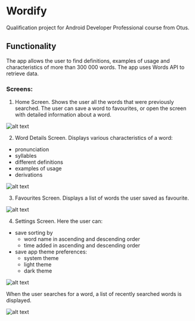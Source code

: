 # Wordify 
Qualification project for Android Developer Professional course from Otus.

## Functionality

The app allows the user to find definitions, examples of usage and characteristics of more than 
300 000 words. The app uses Words API to retrieve data.

### Screens:
1. Home Screen. Shows the user all the words that were previously searched. The user can save a word to 
favourites, or open the screen with detailed information about a word.

![alt text](https://github.com/aasmc/Wordify/blob/master/Art/home_screen_dark.png "Home Screen")

   
2. Word Details Screen. Displays various characteristics of a word:
- pronunciation
- syllables
- different definitions
- examples of usage
- derivations

![alt text](https://github.com/aasmc/Wordify/blob/master/Art/details_screen_dark.png "Word Details Screen")

3. Favourites Screen. Displays a list of words the user saved as favourite. 

![alt text](https://github.com/aasmc/Wordify/blob/master/Art/fav_screen_dark.png "Favourites Screen")

4. Settings Screen. Here the user can:
- save sorting by
    - word name in ascending and descending order
    - time added in ascending and descending order
- save app theme preferences:
    - system theme
    - light theme
    - dark theme

![alt text](https://github.com/aasmc/Wordify/blob/master/Art/settings_screen_dark.png "Settings Screen")
    
When the user searches for a word, a list of recently searched words is displayed. 

![alt text](https://github.com/aasmc/Wordify/blob/master/Art/search_screen_light.png "Search appbar")
